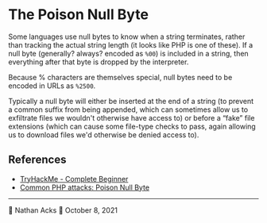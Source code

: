 # The Poison Null Byte

Some languages use null bytes to know when a string terminates, rather than tracking the actual string length (it looks like PHP is one of these). If a null byte (generally? always? encoded as `%00`) is included in a string, then everything after that byte is dropped by the interpreter.

Because % characters are themselves special, null bytes need to be encoded in URLs as `%2500`.

Typically a null byte will either be inserted at the end of a string (to prevent a common suffix from being appended, which can sometimes allow us to exfiltrate files we wouldn't otherwise have access to) or before a “fake” file extensions (which can cause some file-type checks to pass, again allowing us to download files we'd otherwise be denied access to).

## References

* [TryHackMe - Complete Beginner](tryhackme-complete-beginner.md)
* [Common PHP attacks: Poison Null Byte](https://defendtheweb.net/article/common-php-attacks-poison-null-byte)

- - - -

👤 Nathan Acks
📅 October 8, 2021
